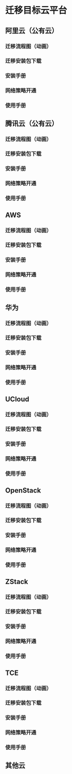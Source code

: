 # 迁移目标云平台
## 阿里云（公有云）

### 迁移流程图（动画）

### 迁移安装包下载

### 安装手册

### 网络策略开通

### 使用手册

## 腾讯云（公有云）
### 迁移流程图（动画）

### 迁移安装包下载

### 安装手册

### 网络策略开通

### 使用手册

## AWS
### 迁移流程图（动画）

### 迁移安装包下载

### 安装手册

### 网络策略开通

### 使用手册

## 华为
### 迁移流程图（动画）

### 迁移安装包下载

### 安装手册

### 网络策略开通

### 使用手册

## UCloud
### 迁移流程图（动画）

### 迁移安装包下载

### 安装手册

### 网络策略开通

### 使用手册

## OpenStack
### 迁移流程图（动画）

### 迁移安装包下载

### 安装手册

### 网络策略开通

### 使用手册

## ZStack
### 迁移流程图（动画）

### 迁移安装包下载

### 安装手册

### 网络策略开通

### 使用手册

## TCE
### 迁移流程图（动画）

### 迁移安装包下载

### 安装手册

### 网络策略开通

### 使用手册

## 其他云